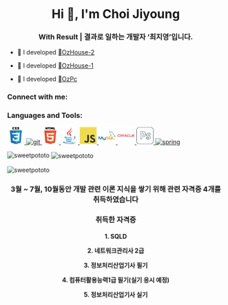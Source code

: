 <h1 align="center">Hi 👋, I'm Choi Jiyoung</h1>
<h3 align="center">With Result | 결과로 일하는 개발자 ‘최지영’입니다.</h3>


- 🔭 I developed [OzHouse-2](https://github.com/sweetPototo/ozHouse-2)

- 👯 I developed [OzHouse-1](https://github.com/sweetPototo/ozHouse-1)

- 🤝 I developed [OzPc](https://github.com/sweetPototo/ozPC)

<h3 align="left">Connect with me:</h3>
<p align="left">
</p>

<h3 align="left">Languages and Tools:</h3>
<p align="left"> <a href="https://www.w3schools.com/css/" target="_blank" rel="noreferrer"> <img src="https://raw.githubusercontent.com/devicons/devicon/master/icons/css3/css3-original-wordmark.svg" alt="css3" width="40" height="40"/> </a> <a href="https://git-scm.com/" target="_blank" rel="noreferrer"> <img src="https://www.vectorlogo.zone/logos/git-scm/git-scm-icon.svg" alt="git" width="40" height="40"/> </a> <a href="https://www.w3.org/html/" target="_blank" rel="noreferrer"> <img src="https://raw.githubusercontent.com/devicons/devicon/master/icons/html5/html5-original-wordmark.svg" alt="html5" width="40" height="40"/> </a> <a href="https://www.java.com" target="_blank" rel="noreferrer"> <img src="https://raw.githubusercontent.com/devicons/devicon/master/icons/java/java-original.svg" alt="java" width="40" height="40"/> </a> <a href="https://developer.mozilla.org/en-US/docs/Web/JavaScript" target="_blank" rel="noreferrer"> <img src="https://raw.githubusercontent.com/devicons/devicon/master/icons/javascript/javascript-original.svg" alt="javascript" width="40" height="40"/> </a> <a href="https://www.mysql.com/" target="_blank" rel="noreferrer"> <img src="https://raw.githubusercontent.com/devicons/devicon/master/icons/mysql/mysql-original-wordmark.svg" alt="mysql" width="40" height="40"/> </a> <a href="https://www.oracle.com/" target="_blank" rel="noreferrer"> <img src="https://raw.githubusercontent.com/devicons/devicon/master/icons/oracle/oracle-original.svg" alt="oracle" width="40" height="40"/> </a> <a href="https://www.photoshop.com/en" target="_blank" rel="noreferrer"> <img src="https://raw.githubusercontent.com/devicons/devicon/master/icons/photoshop/photoshop-line.svg" alt="photoshop" width="40" height="40"/> </a> <a href="https://spring.io/" target="_blank" rel="noreferrer"> <img src="https://www.vectorlogo.zone/logos/springio/springio-icon.svg" alt="spring" width="40" height="40"/> </a> </p>

<p><img align="left" src="https://github-readme-stats.vercel.app/api/top-langs?username=sweetpototo&show_icons=true&locale=en&layout=compact" alt="sweetpototo" /></p>

<p>&nbsp;<img align="center" src="https://github-readme-stats.vercel.app/api?username=sweetpototo&show_icons=true&locale=en" alt="sweetpototo" /></p>

<p><img align="center" src="https://github-readme-streak-stats.herokuapp.com/?user=sweetpototo&" alt="sweetpototo" /></p>

<h3 align="center">3월 ~ 7월, 10월동안 개발 관련 이론 지식을 쌓기 위해 관련 자격증 4개를 취득하였습니다<p></h3>
<h3 align="center">취득한 자격증</h3><p>
  <h4 align="center">
    1. SQLD<p>
      2. 네트워크관리사 2급<p>
        3. 정보처리산업기사 필기<p>
          4. 컴퓨터활용능력1급 필기(실기 응시 예정)<p>
            5. 정보처리산업기사 실기
  </h4>
